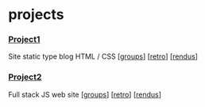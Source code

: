 # projects

### [Project1](project1)

Site static type blog HTML / CSS
[[groups](project1/groups.md)]
[[retro](project1/retro.md)]
[[rendus](project1/rendus.md)]

### [Project2](project2)

Full stack JS web site
[[groups](project2/groups.md)]
[[retro](project2/retro.md)]
[[rendus](project2/rendus.md)]
